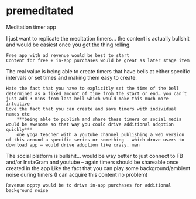 # premeditated

Meditation timer app

I just want to replicate the meditation timers… the content is actually bullshit and would be easiest once you get the thing rolling.

    Free app with ad revenue would be best to start
    Content for free + in-app purchases would be great as later stage item

The real value is being able to create timers that have bells at either specific intervals or set times and making them easy to create.

    Hate the fact that you have to explicitly set the time of the bell determined as a fixed amount of time from the start or end… you can’t just add 3 mins from last bell which would make this much more intuitive
    Love the fact that you can create and save timers with individual names etc
        ***being able to publish and share these timers on social media would be awesome so that way you could drive additional adoption quickly***
        one yoga teacher with a youtube channel publishing a web version of this around a specific series or something - which drove users to download app – would drive adoption like crazy, man

The social platform is bullshit… would be way better to just connect to FB and/or InstaGram and youtube – again timers should be shareable once created in the app
Like the fact that you can play some background/ambient noise during timers (I can acquire this content no problem)

    Revenue oppty would be to drive in-app purchases for additional background noise
